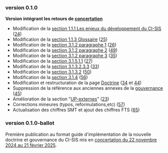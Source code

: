 ### version 0.1.0

**Version intégrant les retours de [concertation](https://participez.esante.gouv.fr/project/mise-a-jour-de-la-gouvernance-et-de-la-doctrine-du-ci-sis/presentation/presentation)**

* Modification de la [section 1.1.1 Les enjeux du développement du CI-SIS](https://interop.esante.gouv.fr/ig/doctrine/#les-enjeux-du-d%C3%A9veloppement-du-ci-sis) ([24](https://github.com/ansforge/IG-doctrine-ci-sis/issues/24))
* Modification de la [section 1.1.3 Glossaire](https://interop.esante.gouv.fr/ig/doctrine/#glossaire) ([25](https://github.com/ansforge/IG-doctrine-ci-sis/issues/25))
* Modification de la [section 3.1.2 paragraphe 1](https://interop.esante.gouv.fr/ig/doctrine/trajectoire-iop.html#contexte-europ%C3%A9en) ([26](https://github.com/ansforge/IG-doctrine-ci-sis/issues/26))
* Modification de la [section 3.1.2 paragraphe 2](https://interop.esante.gouv.fr/ig/doctrine/trajectoire-iop.html#contexte-europ%C3%A9en) ([49](https://github.com/ansforge/IG-doctrine-ci-sis/issues/49))
* Modification de la [section 3.1.2 paragraphe 3](https://interop.esante.gouv.fr/ig/doctrine/trajectoire-iop.html#contexte-europ%C3%A9en) ([35](https://github.com/ansforge/IG-doctrine-ci-sis/issues/35))
* Modification de la [section 3.1.5.1.1](https://interop.esante.gouv.fr/ig/doctrine/trajectoire-iop.html#les-acteurs-politiques) ([27](https://github.com/ansforge/IG-doctrine-ci-sis/issues/27))
* Modification de la [section 3.1.3.2.3.3](https://interop.esante.gouv.fr/ig/doctrine/trajectoire-iop.html#solution-privil%C3%A9gi%C3%A9e-par-lans) ([33](https://github.com/ansforge/IG-doctrine-ci-sis/issues/33))
* Modification de la [section 3.1.3.2](./trajectoire-iop.html#focus-fhir-document) ([50](https://github.com/ansforge/IG-doctrine-ci-sis/issues/50))
* Modification de la [section 3.1.4](.trajectoire-iop.html#le-paradigme-document-du-dmp-%C3%A0-compl%C3%A9ter-par-les-autres-paradigmes) ([56](https://github.com/ansforge/IG-doctrine-ci-sis/issues/56))
* Modification et restructuration de la page [Doctrine](./doctrine.html) ([34](https://github.com/ansforge/IG-doctrine-ci-sis/issues/34) et [44](https://github.com/ansforge/IG-doctrine-ci-sis/issues/44))
* Suppression de la référence aux anciennes annexes de la [gouvernance](comitologie.html#gouvernance-rénovée-du-ci-sis) ([45](https://github.com/ansforge/IG-doctrine-ci-sis/issues/45))
* Amélioration de la section "[UP-externes](./up-externe.html)" ([23](https://github.com/ansforge/IG-doctrine-ci-sis/issues/23))
* Corrections mineures (typos, reformulations,etc) ([57](https://github.com/ansforge/IG-doctrine-ci-sis/pull/57))
* Actualisation des chiffres SMT et ajout des chiffres FTS ([65](https://github.com/ansforge/IG-doctrine-ci-sis/issues/65))

### version 0.1.0-ballot

Première publication au format guide d'implémentation de la nouvelle doctrine et gouvernance du CI-SIS mis en [concertation du 22 novembre 2024 au 21 février 2025](https://participez.esante.gouv.fr/project/mise-a-jour-de-la-gouvernance-et-de-la-doctrine-du-ci-sis/presentation/presentation).
